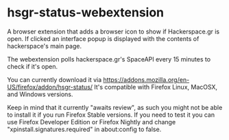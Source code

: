 # hsgr-status-webextension
A browser extension that adds a browser icon to show if Hackerspace.gr is open.
If clicked an interface popup is displayed with the contents of hackerspace's main page.

The webextension polls hackerspace.gr's SpaceAPI every 15 minutes to check if it's open.

You can currently download it via https://addons.mozilla.org/en-US/firefox/addon/hsgr-status/
It's compatible with Firefox Linux, MacOSX, and Windows versions.

Keep in mind that it currently "awaits review", as such you might not be able to install it if you run Firefox Stable versions.
If you need to test it you can use Firefox Developer Edition or Firefox Nightly and change "xpinstall.signatures.required" in about:config to false.
